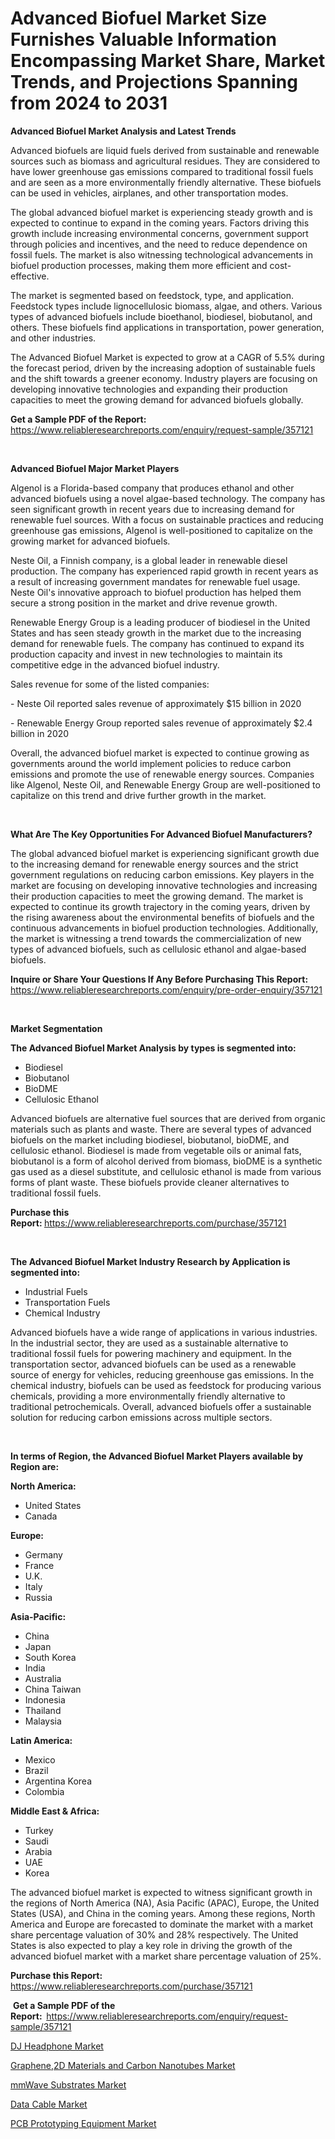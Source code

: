 <p><h1>Advanced Biofuel Market Size Furnishes Valuable Information Encompassing Market Share, Market Trends, and Projections Spanning from 2024 to 2031</h1></p><p><strong>Advanced Biofuel Market Analysis and Latest Trends</strong></p>
<p><p>Advanced biofuels are liquid fuels derived from sustainable and renewable sources such as biomass and agricultural residues. They are considered to have lower greenhouse gas emissions compared to traditional fossil fuels and are seen as a more environmentally friendly alternative. These biofuels can be used in vehicles, airplanes, and other transportation modes.</p><p>The global advanced biofuel market is experiencing steady growth and is expected to continue to expand in the coming years. Factors driving this growth include increasing environmental concerns, government support through policies and incentives, and the need to reduce dependence on fossil fuels. The market is also witnessing technological advancements in biofuel production processes, making them more efficient and cost-effective.</p><p>The market is segmented based on feedstock, type, and application. Feedstock types include lignocellulosic biomass, algae, and others. Various types of advanced biofuels include bioethanol, biodiesel, biobutanol, and others. These biofuels find applications in transportation, power generation, and other industries.</p><p>The Advanced Biofuel Market is expected to grow at a CAGR of 5.5% during the forecast period, driven by the increasing adoption of sustainable fuels and the shift towards a greener economy. Industry players are focusing on developing innovative technologies and expanding their production capacities to meet the growing demand for advanced biofuels globally.</p></p>
<p><strong>Get a Sample PDF of the Report:&nbsp;</strong> <a href="https://www.reliableresearchreports.com/enquiry/request-sample/357121">https://www.reliableresearchreports.com/enquiry/request-sample/357121</a></p>
<p>&nbsp;</p>
<p><strong>Advanced Biofuel Major Market Players</strong></p>
<p><p>Algenol is a Florida-based company that produces ethanol and other advanced biofuels using a novel algae-based technology. The company has seen significant growth in recent years due to increasing demand for renewable fuel sources. With a focus on sustainable practices and reducing greenhouse gas emissions, Algenol is well-positioned to capitalize on the growing market for advanced biofuels.</p><p>Neste Oil, a Finnish company, is a global leader in renewable diesel production. The company has experienced rapid growth in recent years as a result of increasing government mandates for renewable fuel usage. Neste Oil's innovative approach to biofuel production has helped them secure a strong position in the market and drive revenue growth.</p><p>Renewable Energy Group is a leading producer of biodiesel in the United States and has seen steady growth in the market due to the increasing demand for renewable fuels. The company has continued to expand its production capacity and invest in new technologies to maintain its competitive edge in the advanced biofuel industry.</p><p>Sales revenue for some of the listed companies: </p><p>- Neste Oil reported sales revenue of approximately $15 billion in 2020</p><p>- Renewable Energy Group reported sales revenue of approximately $2.4 billion in 2020</p><p>Overall, the advanced biofuel market is expected to continue growing as governments around the world implement policies to reduce carbon emissions and promote the use of renewable energy sources. Companies like Algenol, Neste Oil, and Renewable Energy Group are well-positioned to capitalize on this trend and drive further growth in the market.</p></p>
<p>&nbsp;</p>
<p><strong>What Are The Key Opportunities For Advanced Biofuel Manufacturers?</strong></p>
<p><p>The global advanced biofuel market is experiencing significant growth due to the increasing demand for renewable energy sources and the strict government regulations on reducing carbon emissions. Key players in the market are focusing on developing innovative technologies and increasing their production capacities to meet the growing demand. The market is expected to continue its growth trajectory in the coming years, driven by the rising awareness about the environmental benefits of biofuels and the continuous advancements in biofuel production technologies. Additionally, the market is witnessing a trend towards the commercialization of new types of advanced biofuels, such as cellulosic ethanol and algae-based biofuels.</p></p>
<p><strong>Inquire or Share Your Questions If Any Before Purchasing This Report:</strong> <a href="https://www.reliableresearchreports.com/enquiry/pre-order-enquiry/357121">https://www.reliableresearchreports.com/enquiry/pre-order-enquiry/357121</a></p>
<p>&nbsp;</p>
<p><strong>Market Segmentation</strong></p>
<p><strong>The Advanced Biofuel Market Analysis by types is segmented into:</strong></p>
<p><ul><li>Biodiesel</li><li>Biobutanol</li><li>BioDME</li><li>Cellulosic Ethanol</li></ul></p>
<p><p>Advanced biofuels are alternative fuel sources that are derived from organic materials such as plants and waste. There are several types of advanced biofuels on the market including biodiesel, biobutanol, bioDME, and cellulosic ethanol. Biodiesel is made from vegetable oils or animal fats, biobutanol is a form of alcohol derived from biomass, bioDME is a synthetic gas used as a diesel substitute, and cellulosic ethanol is made from various forms of plant waste. These biofuels provide cleaner alternatives to traditional fossil fuels.</p></p>
<p><strong>Purchase this Report:&nbsp;</strong><a href="https://www.reliableresearchreports.com/purchase/357121">https://www.reliableresearchreports.com/purchase/357121</a></p>
<p>&nbsp;</p>
<p><strong>The Advanced Biofuel Market Industry Research by Application is segmented into:</strong></p>
<p><ul><li>Industrial Fuels</li><li>Transportation Fuels</li><li>Chemical Industry</li></ul></p>
<p><p>Advanced biofuels have a wide range of applications in various industries. In the industrial sector, they are used as a sustainable alternative to traditional fossil fuels for powering machinery and equipment. In the transportation sector, advanced biofuels can be used as a renewable source of energy for vehicles, reducing greenhouse gas emissions. In the chemical industry, biofuels can be used as feedstock for producing various chemicals, providing a more environmentally friendly alternative to traditional petrochemicals. Overall, advanced biofuels offer a sustainable solution for reducing carbon emissions across multiple sectors.</p></p>
<p>&nbsp;</p>
<p><strong>In terms of Region, the Advanced Biofuel Market Players available by Region are:</strong></p>
<p>
    <p> <strong> North America: </strong>
        <ul>
            <li>United States</li>
            <li>Canada</li>
        </ul>
        </p> 
    <p> <strong> Europe: </strong>
        <ul>
            <li>Germany</li>
            <li>France</li>
            <li>U.K.</li>
            <li>Italy</li>
            <li>Russia</li>
        </ul>
        </p> 
    <p> <strong> Asia-Pacific: </strong>
        <ul>
            <li>China</li>
            <li>Japan</li>
            <li>South Korea</li>
            <li>India</li>
            <li>Australia</li>
            <li>China Taiwan</li>
            <li>Indonesia</li>
            <li>Thailand</li>
            <li>Malaysia</li>
        </ul>
        </p> 
    <p> <strong> Latin America: </strong>
        <ul>
            <li>Mexico</li>
            <li>Brazil</li>
            <li>Argentina Korea</li>
            <li>Colombia</li>
        </ul>
        </p> 
    <p> <strong> Middle East & Africa: </strong>
        <ul>
            <li>Turkey</li>
            <li>Saudi</li>
            <li>Arabia</li>
            <li>UAE</li>
            <li>Korea</li>
        </ul>
    </p>
    </p>
<p><p>The advanced biofuel market is expected to witness significant growth in the regions of North America (NA), Asia Pacific (APAC), Europe, the United States (USA), and China in the coming years. Among these regions, North America and Europe are forecasted to dominate the market with a market share percentage valuation of 30% and 28% respectively. The United States is also expected to play a key role in driving the growth of the advanced biofuel market with a market share percentage valuation of 25%.</p></p>
<p><strong>Purchase this Report: </strong><a href="https://www.reliableresearchreports.com/purchase/357121">https://www.reliableresearchreports.com/purchase/357121</a></p>
<p>&nbsp;<strong>Get a Sample PDF of the Report:&nbsp;&nbsp;</strong><a href="https://www.reliableresearchreports.com/enquiry/request-sample/357121">https://www.reliableresearchreports.com/enquiry/request-sample/357121</a></p>
<p><strong></strong></p>
<p><p><a href="https://view.publitas.com/reportprime-1/dj-headphone-market-size-share-trends-analysis-report-by-application-regional-outlook-competitive-strategies-and-segment-forecasts-2024-2031/">DJ Headphone Market</a></p><p><a href="https://github.com/singletonthaxterkelliehr2df/Market-Research-Report-List-1/blob/main/graphene2d-materials-and-carbon-nanotubes-market.md">Graphene,2D Materials and Carbon Nanotubes Market</a></p><p><a href="https://forested-sushi-9b0.notion.site/mmWave-Substrates-Market-Challenges-Opportunities-and-Growth-Drivers-and-Major-Market-Players-for-18755edf05774304afc7ba25c02b8086">mmWave Substrates Market</a></p><p><a href="https://view.publitas.com/reportprime-1/data-cable-market-size-growing-and-forecasted-for-period-from-2024-2031-and-provides-complete-market-analysis-of-this-market/">Data Cable Market</a></p><p><a href="https://summer-dogwood-3e9.notion.site/PCB-Prototyping-Equipment-Market-Insights-Market-Players-and-Forecast-Till-2031-0b57ad2b16b445e89d2ba30369105c43">PCB Prototyping Equipment Market</a></p></p>